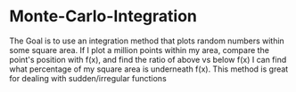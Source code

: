 # Monte-Carlo-Integration
The Goal is to use an integration method that plots random numbers within some square area.
If I plot a million points within my area, compare the point's position with f(x), and find the ratio of above
vs below f(x) I can find what percentage of my square area is underneath f(x). This method is great for dealing with
sudden/irregular functions
